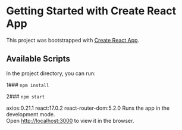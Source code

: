 # Getting Started with Create React App

This project was bootstrapped with [Create React App](https://github.com/facebook/create-react-app).

## Available Scripts



In the project directory, you can run:

1### `npm install`

2### `npm start`


axios:0.21.1 react:17.0.2 react-router-dom:5.2.0
Runs the app in the development mode.\
Open [http://localhost:3000](http://localhost:3000) to view it in the browser.



